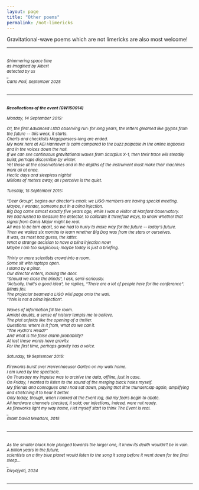 ```yaml
---
layout: page
title: "Other poems"
permalink: /not-limericks
---
```



<p>Gravitational-wave poems which are not limericks are also most welcome!</p>

<hr>


<p style="font-size:11px" style="color:#3A003A;"><br><i>
Shimmering space time<br>
as imagined by Albert<br>
detected by us<br>
  _ <br>
Carlo Polli, September 2025<br></i>
<br>
</p>


<hr>

<p style="font-size:11px" style="color:#3A003A;"><br><i>
<b>Recollections of the event (GW150914)</b><br>
<br>
Monday, 14 September 2015:<br>
<br>
O1, the first Advanced LIGO observing run: for long years, the letters gleamed like glyphs from the future -- this week, it starts.<br>
Charts and checklists Megaparsecs-long are ended.<br>
My work here at AEI Hannover is calm compared to the buzz palpable in the online logbooks and in the voices down the hall.<br>
If we can see continuous gravitational waves from Scorpius X-1, then their trace will steadily build, perhaps discernible by winter.<br>
Yet those at the observatories and in the depths of the instrument must make their machines work all at once.<br>
Hectic days and sleepless nights!<br>
Millions of meters away, all I perceive is the quiet.<br>
<br>
Tuesday, 15 September 2015:<br>
<br>
"Dear Group", begins our director's email: we LIGO members are having special meeting.<br>
Maybe, I wonder, someone put in a blind injection.<br>
Big Dog came almost exactly five years ago, while I was a visitor at Hanford Observatory.<br>
We had rushed to measure the detector, to calibrate it threefold ways, to know whether that signal from Canis Major might be real.<br>
All was to be torn apart, so we had to hurry to make way for the future -- today's future.<br>
Then we waited six months to learn whether Big Dog was from the stars or ourselves.<br>
It was, as most had guess, the latter.<br>
What a strange decision to have a blind injection now!<br>
Maybe I am too suspicious; maybe today is just a briefing.<br>
<br>
Thirty or more scientists crowd into a room.<br>
Some sit with laptops open.<br>
I stand by a pillar.<br>
Our director enters, locking the door.<br>
"Should we close the blinds", I ask, semi-seriously.<br>
"Actually, that's a good idea", he replies, "There are a lot of people here for the conference".<br>
Blinds fell.<br>
The projector beamed a LIGO wiki page onto the wall.<br>
"This is not a blind injection".<br>
<br>
Waves of information fill the room.<br>
Amidst doubts, a sense of history tempts me to believe.<br>
The plot unfolds like the opening of a thriller.<br>
Questions: where is it from, what do we call it.<br>
"The Hydra's Head?"<br>
And what is the false alarm probability?<br>
At last these words have gravity.<br>
For the first time, perhaps gravity has a voice.<br>
<br>
Saturday, 19 September 2015:<br>
<br>
Fireworks burst over Herrenhaeuser Garten on my walk home.<br>
I am lured by the spectacle.<br>
On Thursday my impulse was to archive the data, offline, just in case.<br>
On Friday, I wanted to listen to the sound of the merging black holes myself.<br>
My friends and colleagues and I had sat down, playing that little thunderclap again, amplifying and stretching it to hear it better.<br>
Only today, though, when I looked at the Event log, did my fears begin to abate.<br>
All hardware channels checked, it said; our injections, indeed, were not ready.<br>
As fireworks light my way home, I let myself start to think The Event is real.<br>
  _ <br>
Grant David Meadors, 2015<br></i>
<br>
</p>

<hr>

<p style="font-size:11px" style="color:#3A003A;"><br><i>
As the smaller black hole plunged towards the larger one, it knew its death wouldn’t be in vain.<br>
A billion years in the future,<br>
scientists on a tiny blue planet would listen to the song it sang before it went down for the final sleep...<br>
  _ <br>
Divyajyoti, 2024<br></i>
<br>
</p>

<hr>





